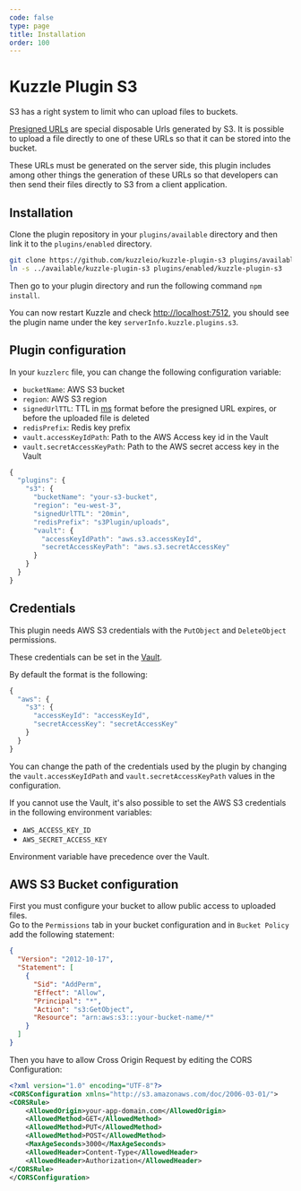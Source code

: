 ```yaml
---
code: false
type: page
title: Installation
order: 100
---
```


# Kuzzle Plugin S3

S3 has a right system to limit who can upload files to buckets.

[Presigned URLs](https://docs.aws.amazon.com/AmazonS3/latest/dev/PresignedUrlUploadObject.html) are special disposable Urls generated by S3. It is possible to upload a file directly to one of these URLs so that it can be stored into the bucket.

These URLs must be generated on the server side, this plugin includes among other things the generation of these URLs so that developers can then send their files directly to S3 from a client application.

## Installation

Clone the plugin repository in your `plugins/available` directory and then link it to the `plugins/enabled` directory.

```bash
git clone https://github.com/kuzzleio/kuzzle-plugin-s3 plugins/available/kuzzle-plugin-s3
ln -s ../available/kuzzle-plugin-s3 plugins/enabled/kuzzle-plugin-s3
```

Then go to your plugin directory and run the following command `npm install`.

You can now restart Kuzzle and check [http://localhost:7512](http://localhost:7512), you should see the plugin name under the key `serverInfo.kuzzle.plugins.s3`.

## Plugin configuration

In your `kuzzlerc` file, you can change the following configuration variable:

  - `bucketName`: AWS S3 bucket
  - `region`: AWS S3 region
  - `signedUrlTTL`: TTL in [ms](https://www.npmjs.com/package/ms) format before the presigned URL expires, or before the uploaded file is deleted
  - `redisPrefix`: Redis key prefix
  - `vault.accessKeyIdPath`: Path to the AWS Access key id in the Vault
  - `vault.secretAccessKeyPath`: Path to the AWS secret access key in the Vault

```js
{
  "plugins": {
    "s3": {
      "bucketName": "your-s3-bucket",
      "region": "eu-west-3",
      "signedUrlTTL": "20min",
      "redisPrefix": "s3Plugin/uploads",
      "vault": {
        "accessKeyIdPath": "aws.s3.accessKeyId",
        "secretAccessKeyPath": "aws.s3.secretAccessKey"
      }
    }
  }
}
```

## Credentials

This plugin needs AWS S3 credentials with the `PutObject` and `DeleteObject` permissions.  
 
These credentials can be set in the [Vault](/core/1/guides/essentials/secrets-vault).  

By default the format is the following:
```js
{
  "aws": {
    "s3": {
      "accessKeyId": "accessKeyId",
      "secretAccessKey": "secretAccessKey"
    }
  }
}
```

You can change the path of the credentials used by the plugin by changing the `vault.accessKeyIdPath` and `vault.secretAccessKeyPath` values in the configuration.  

If you cannot use the Vault, it's also possible to set the AWS S3 credentials in the following environment variables:
  - `AWS_ACCESS_KEY_ID`
  - `AWS_SECRET_ACCESS_KEY`

Environment variable have precedence over the Vault.

## AWS S3 Bucket configuration

First you must configure your bucket to allow public access to uploaded files.  
Go to the `Permissions` tab in your bucket configuration and in `Bucket Policy` add the following statement:

```json
{
  "Version": "2012-10-17",
  "Statement": [
    {
      "Sid": "AddPerm",
      "Effect": "Allow",
      "Principal": "*",
      "Action": "s3:GetObject",
      "Resource": "arn:aws:s3:::your-bucket-name/*"
    }
  ]
}
```

Then you have to allow Cross Origin Request by editing the CORS Configuration:

```xml
<?xml version="1.0" encoding="UTF-8"?>
<CORSConfiguration xmlns="http://s3.amazonaws.com/doc/2006-03-01/">
<CORSRule>
    <AllowedOrigin>your-app-domain.com</AllowedOrigin>
    <AllowedMethod>GET</AllowedMethod>
    <AllowedMethod>PUT</AllowedMethod>
    <AllowedMethod>POST</AllowedMethod>
    <MaxAgeSeconds>3000</MaxAgeSeconds>
    <AllowedHeader>Content-Type</AllowedHeader>
    <AllowedHeader>Authorization</AllowedHeader>
</CORSRule>
</CORSConfiguration>
```
